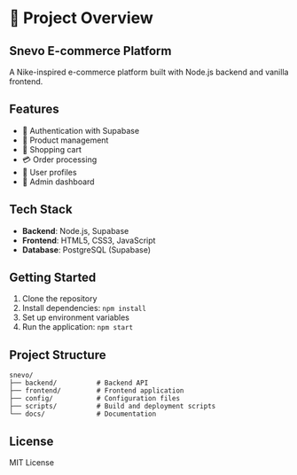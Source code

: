 # 📖 Project Overview

## Snevo E-commerce Platform

A Nike-inspired e-commerce platform built with Node.js backend and vanilla frontend.

## Features

- 🔐 Authentication with Supabase
- 👟 Product management
- 🛒 Shopping cart
- 💳 Order processing
- 👤 User profiles
- 👑 Admin dashboard

## Tech Stack

- **Backend**: Node.js, Supabase
- **Frontend**: HTML5, CSS3, JavaScript
- **Database**: PostgreSQL (Supabase)

## Getting Started

1. Clone the repository
2. Install dependencies: `npm install`
3. Set up environment variables
4. Run the application: `npm start`

## Project Structure

```
snevo/
├── backend/          # Backend API
├── frontend/         # Frontend application
├── config/           # Configuration files
├── scripts/          # Build and deployment scripts
└── docs/             # Documentation
```

## License

MIT License
